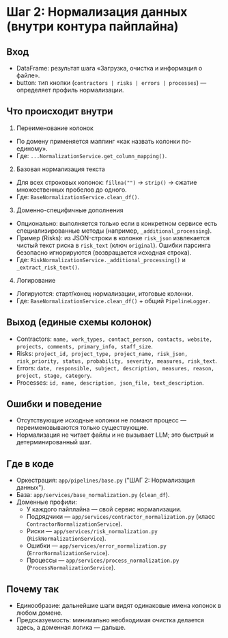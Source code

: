 # Шаг 2: Нормализация данных (внутри контура пайплайна)

## Вход
- DataFrame: результат шага «Загрузка, очистка и информация о файле».
- button: тип кнопки (`contractors | risks | errors | processes`) — определяет профиль нормализации.

## Что происходит внутри
1) Переименование колонок
- По домену применяется маппинг «как назвать колонки по-единому».
- Где: `...NormalizationService.get_column_mapping()`.

2) Базовая нормализация текста
- Для всех строковых колонок: `fillna("")` → `strip()` → сжатие множественных пробелов до одного.
- Где: `BaseNormalizationService.clean_df()`.

3) Доменно-специфичные дополнения
- Опционально: выполняется только если в конкретном сервисе есть специализированные методы (например, `_additional_processing`).
- Пример (Risks): из JSON-строки в колонке `risk_json` извлекается чистый текст риска в `risk_text` (ключ `original`). Ошибки парсинга безопасно игнорируются (возвращается исходная строка).
- Где: `RiskNormalizationService._additional_processing()` и `_extract_risk_text()`.

4) Логирование
- Логируются: старт/конец нормализации, итоговые колонки.
- Где: `BaseNormalizationService.clean_df()` + общий `PipelineLogger`.

## Выход (единые схемы колонок)
- Contractors: `name, work_types, contact_person, contacts, website, projects, comments, primary_info, staff_size`.
- Risks: `project_id, project_type, project_name, risk_json, risk_priority, status, probability, severity, measures, risk_text`.
- Errors: `date, responsible, subject, description, measures, reason, project, stage, category`.
- Processes: `id, name, description, json_file, text_description`.

## Ошибки и поведение
- Отсутствующие исходные колонки не ломают процесс — переименовываются только существующие.
- Нормализация не читает файлы и не вызывает LLM; это быстрый и детерминированный шаг.

## Где в коде
- Оркестрация: `app/pipelines/base.py` ("ШАГ 2: Нормализация данных").
- База: `app/services/base_normalization.py` (`clean_df`).
- Доменные профили: 
  - У каждого пайплайна — свой сервис нормализации.
  - Подрядчики — `app/services/contractor_normalization.py` (класс `ContractorNormalizationService`).
  - Риски — `app/services/risk_normalization.py` (`RiskNormalizationService`).
  - Ошибки — `app/services/error_normalization.py` (`ErrorNormalizationService`).
  - Процессы — `app/services/process_normalization.py` (`ProcessNormalizationService`).

## Почему так
- Единообразие: дальнейшие шаги видят одинаковые имена колонок в любом домене.
- Предсказуемость: минимально необходимая очистка делается здесь, а доменная логика — дальше.
